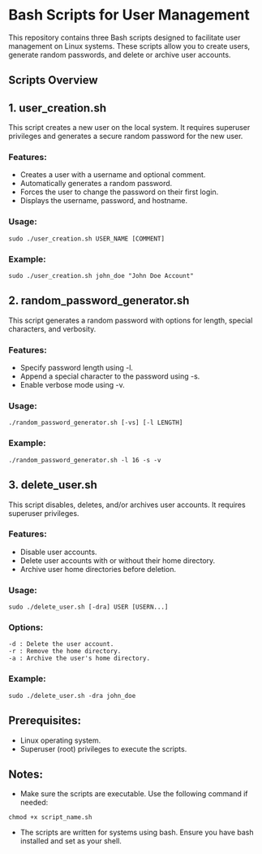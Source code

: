 # Bash Scripts for User Management

This repository contains three Bash scripts designed to facilitate user management on Linux systems. These scripts allow you to create users, generate random passwords, and delete or archive user accounts.

## Scripts Overview

## 1. user_creation.sh

This script creates a new user on the local system. It requires superuser privileges and generates a secure random password for the new user.

### Features:

- Creates a user with a username and optional comment.
- Automatically generates a random password.
- Forces the user to change the password on their first login.
- Displays the username, password, and hostname.

### Usage:

`sudo ./user_creation.sh USER_NAME [COMMENT]`

### Example:

`sudo ./user_creation.sh john_doe "John Doe Account"`

## 2. random_password_generator.sh

This script generates a random password with options for length, special characters, and verbosity.

### Features:

- Specify password length using -l.
- Append a special character to the password using -s.
- Enable verbose mode using -v.

### Usage:

`./random_password_generator.sh [-vs] [-l LENGTH]`

### Example:

`./random_password_generator.sh -l 16 -s -v`

## 3. delete_user.sh

This script disables, deletes, and/or archives user accounts. It requires superuser privileges.

### Features:

- Disable user accounts.
- Delete user accounts with or without their home directory.
- Archive user home directories before deletion.

### Usage:

`sudo ./delete_user.sh [-dra] USER [USERN...]`

### Options:

```
-d : Delete the user account.
-r : Remove the home directory.
-a : Archive the user's home directory.
```

### Example:

`sudo ./delete_user.sh -dra john_doe`

## Prerequisites:

- Linux operating system.
- Superuser (root) privileges to execute the scripts.

## Notes:

- Make sure the scripts are executable. Use the following command if needed:

`chmod +x script_name.sh`

- The scripts are written for systems using bash. Ensure you have bash installed and set as your shell.
